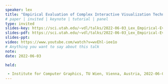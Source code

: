 ```yaml
---
speaker: lex
title: "Empirical Evaluation of Complex Interactive Visualization Techniques"
# paper | invited | keynote | tutorial | panel
type: invited
slides-key: https://sci.utah.edu/~vdl/talks/2022-06-03_Lex_Empirical-Evaluation.key
slides-pdf: https://sci.utah.edu/~vdl/talks/2022-06-03_Lex_Empirical-Evaluation.pdf
slides-ppt: 
video: https://www.youtube.com/watch?v=wvEhl-iee1o 
# Anything you want to say about this talk
note:
date: 2022-06-03

held:

 - Institute for Computer Graphics, TU Wien, Vienna, Austria, 2022-06-03.
---
```

